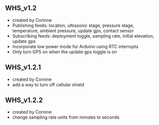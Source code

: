 ## WHS_v1.2
- created by Corinne
- Publishing feeds: location, ultrasonic stage, pressure stage, temperature, ambient pressure, update gps, contact sensor
- Subscribing feeds: deployment toggle, sampling rate, initial elevation, update gps
- Incorporate low power mode for Arduino using RTC interrupts
- Only turn GPS on when the update gps toggle is on

## WHS_v1.2.1
- created by Corinne
- add a way to turn off cellular shield

## WHS_v1.2.2
- created by Corinne
- change sampling rate units from minutes to seconds
